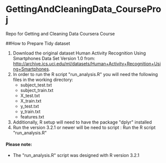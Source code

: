# GettingAndCleaningData_CourseProj
Repo for Getting and Cleaning Data Coursera Course

##How to Prepare Tidy dataset
1. Download the original dataset Human Activity Recognition Using 
   Smartphones Data Set Version 1.0 from: 
   http://archive.ics.uci.edu/ml/datasets/Human+Activity+Recognition+Using+Smartphones.
2. In order to run the R script "run_analysis.R" you will need the 
   following files in the working directory:
	* subject_test.txt
	* subject_train.txt
	* X_test.txt
	* X_train.txt
	* y_test.txt
	* y_train.txt
	* features.txt
3. Additionally, R setup will need to have the package "dplyr" 
   installed
4. Run the version 3.2.1 or newer will be need to script :
Run the R script "run_analysis.R"

#### Please note:
* The "run_analysis.R" script was designed with R version 3.2.1
